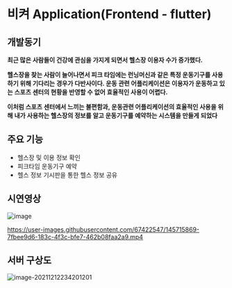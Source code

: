 # 비켜 Application(Frontend - flutter)



## 개발동기 

**최근 많은 사람들이 건강에 관심을 가지게 되면서 헬스장 이용자 수가 증가했다.**

**헬스장을 찾는 사람이 늘어나면서 피크 타임에는 런닝머신과 같은 특정 운동기구를 사용하기 위해 기다리는 경우가 다반사이다. 운동 관련 어플리케이션은 이용자가 운동하고 있는 스포츠 센터의 현황을 반영할 수 없어 효율적인 사용이 어렵다.**

**이처럼 스포츠 센터에서 느끼는 불편함과, 운동관련 어플리케이션의 효율적인 사용을 위해 내가 사용하는 헬스장의 정보를 알고 운동기구를 예약하는 시스템을 만들게 되었다**





## 주요 기능

- 헬스장 및 이용 정보 확인
- 피크타임 운동기구 예약
- 헬스 정보 기시판을 통한 헬스 정보 공유









## 시연영상

![image](https://user-images.githubusercontent.com/67422547/145716087-076ca197-087f-4d8c-a1b0-406aacdc5d65.png)

https://user-images.githubusercontent.com/67422547/145715869-7fbee9d6-183c-4f3c-bfe7-462b08faa2a9.mp4





## 서버 구상도



![image-20211212234201201](C:\Users\user\AppData\Roaming\Typora\typora-user-images\image-20211212234201201.png)